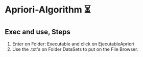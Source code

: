 <p align="center">
<h1> Apriori-Algorithm  ⏳  </h1>
</p>

## Exec and use, Steps

1. Enter on Folder: Executable and click on EjecutableApriori
2. Use the .txt's on Folder DataSets to put on the File Browser.
